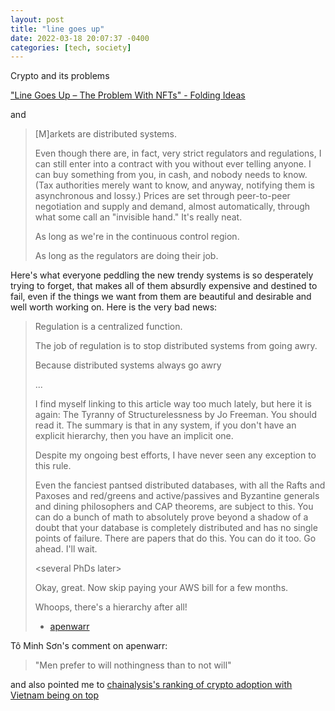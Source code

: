 ```yaml
---
layout: post
title: "line goes up"
date: 2022-03-18 20:07:37 -0400
categories: [tech, society]
---
```


Crypto and its problems

["Line Goes Up – The Problem With NFTs" - Folding Ideas](https://www.youtube.com/watch?v=YQ_xWvX1n9g)

and

> \[M]arkets are distributed systems.
> 
> Even though there are, in fact, very strict regulators and regulations, I can still enter into a contract with you without ever telling anyone. I can buy something from you, in cash, and nobody needs to know. (Tax authorities merely want to know, and anyway, notifying them is asynchronous and lossy.) Prices are set through peer-to-peer negotiation and supply and demand, almost automatically, through what some call an "invisible hand." It's really neat.
>
> As long as we're in the continuous control region.
> 
> As long as the regulators are doing their job.
> 
Here's what everyone peddling the new trendy systems is so desperately trying to forget, that makes all of them absurdly expensive and destined to fail, even if the things we want from them are beautiful and desirable and well worth working on. Here is the very bad news:
> 
> Regulation is a centralized function.
> 
> The job of regulation is to stop distributed systems from going awry.
> 
> Because distributed systems always go awry
>
> ...
>
>I find myself linking to this article way too much lately, but here it is again: The Tyranny of Structurelessness by Jo Freeman. You should read it. The summary is that in any system, if you don't have an explicit hierarchy, then you have an implicit one.
> 
> Despite my ongoing best efforts, I have never seen any exception to this rule.
> 
> Even the fanciest pantsed distributed databases, with all the Rafts and Paxoses and red/greens and active/passives and Byzantine generals and dining philosophers and CAP theorems, are subject to this. You can do a bunch of math to absolutely prove beyond a shadow of a doubt that your database is completely distributed and has no single points of failure. There are papers that do this. You can do it too. Go ahead. I'll wait.
> 
> \<several PhDs later>
> 
> Okay, great. Now skip paying your AWS bill for a few months.
> 
> Whoops, there's a hierarchy after all!
>
> - [apenwarr](https://apenwarr.ca/log/20211201)

Tô Minh Sơn's comment on apenwarr:

> "Men prefer to will nothingness than to not will"

and also pointed me to [chainalysis's ranking of crypto adoption with Vietnam being on top](https://blog.chainalysis.com/reports/2021-global-crypto-adoption-index/)


